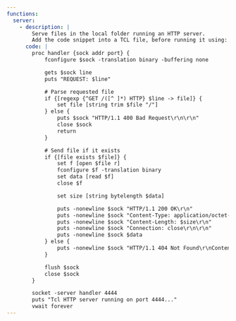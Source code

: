 ```yaml
---
functions:
  server:
    - description: |
        Serve files in the local folder running an HTTP server.
        Add the code snippet into a TCL file, before running it using: `tclsh script.tcl`
      code: |
        proc handler {sock addr port} {
            fconfigure $sock -translation binary -buffering none

            gets $sock line
            puts "REQUEST: $line"

            # Parse requested file
            if {[regexp {^GET /([^ ]*) HTTP} $line -> file]} {
                set file [string trim $file "/"]
            } else {
                puts $sock "HTTP/1.1 400 Bad Request\r\n\r\n"
                close $sock
                return
            }

            # Send file if it exists
            if {[file exists $file]} {
                set f [open $file r]
                fconfigure $f -translation binary
                set data [read $f]
                close $f

                set size [string bytelength $data]

                puts -nonewline $sock "HTTP/1.1 200 OK\r\n"
                puts -nonewline $sock "Content-Type: application/octet-stream\r\n"
                puts -nonewline $sock "Content-Length: $size\r\n"
                puts -nonewline $sock "Connection: close\r\n\r\n"
                puts -nonewline $sock $data
            } else {
                puts -nonewline $sock "HTTP/1.1 404 Not Found\r\nContent-Length: 13\r\n\r\nFile not found"
            }

            flush $sock
            close $sock
        }

        socket -server handler 4444
        puts "Tcl HTTP server running on port 4444..."
        vwait forever
---
```

